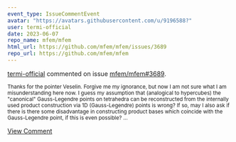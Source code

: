 ```yaml
---
event_type: IssueCommentEvent
avatar: "https://avatars.githubusercontent.com/u/9196588?"
user: termi-official
date: 2023-06-07
repo_name: mfem/mfem
html_url: https://github.com/mfem/mfem/issues/3689
repo_url: https://github.com/mfem/mfem
---
```


<a href='https://github.com/termi-official' target='_blank'>termi-official</a> commented on issue <a href='https://github.com/mfem/mfem/issues/3689' target='_blank'>mfem/mfem#3689</a>.

<small>Thanks for the pointer Veselin. Forgive me my ignorance, but now I am not sure what I am misunderstanding here now. I guess my assumption that (analogical to hypercubes) the "canonical" Gauss-Legendre points on tetrahedra can be reconstructed from the internally used product construction via 1D (Gauss-Legendre) points is wrong? If so, may I also ask if there is there some disadvantage in constructing product bases which coincide with the Gauss-Legendre point, if this is even possible? ...</small>

<a href='https://github.com/mfem/mfem/issues/3689' target='_blank'>View Comment</a>